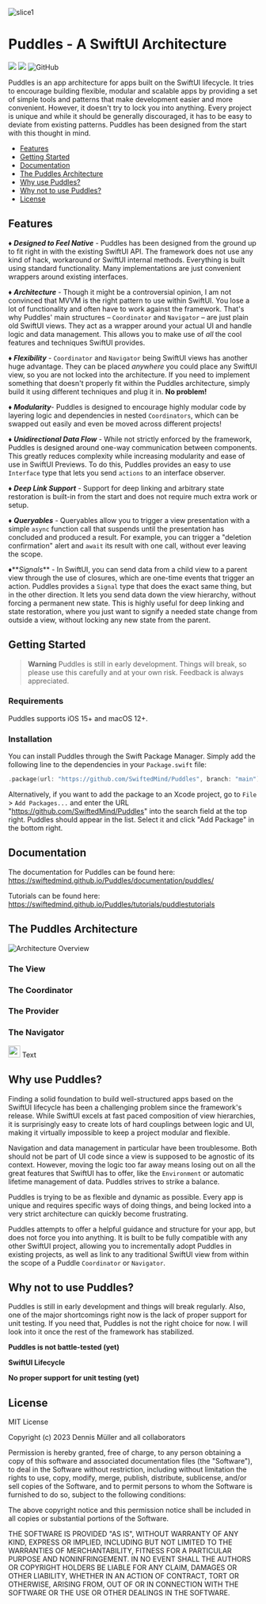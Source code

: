 ![slice1](https://user-images.githubusercontent.com/7083109/221624800-f99ad5a9-b875-4f95-a394-3d326c1e151d.png)

# Puddles - A SwiftUI Architecture
[![](https://img.shields.io/endpoint?url=https%3A%2F%2Fswiftpackageindex.com%2Fapi%2Fpackages%2FSwiftedMind%2FPuddles%2Fbadge%3Ftype%3Dswift-versions)](https://swiftpackageindex.com/SwiftedMind/Puddles)
[![](https://img.shields.io/endpoint?url=https%3A%2F%2Fswiftpackageindex.com%2Fapi%2Fpackages%2FSwiftedMind%2FPuddles%2Fbadge%3Ftype%3Dplatforms)](https://swiftpackageindex.com/SwiftedMind/Puddles)
![GitHub](https://img.shields.io/github/license/SwiftedMind/Puddles)

Puddles is an app architecture for apps built on the SwiftUI lifecycle. It tries to encourage building flexible, modular and scalable apps by providing a set of simple tools and patterns that make development easier and more convenient. However, it doesn't try to lock you into anything. Every project is unique and while it should be generally discouraged, it has to be easy to deviate from existing patterns. Puddles has been designed from the start with this thought in mind.

- [Features](#features)
- [Getting Started](#getting-started)
- [Documentation](#documentation)
- [The Puddles Architecture](#the-puddles-architecture)
- [Why use Puddles?](#why-use-puddles)
- [Why not to use Puddles?](#why-not-to-use-puddles)
- [License](#documentation)

## Features

♦️ **_Designed to Feel Native_** - Puddles has been designed from the ground up to fit right in with the existing SwiftUI API. The framework does not use any kind of hack, workaround or SwiftUI internal methods. Everything is built using standard functionality. Many implementations are just convenient wrappers around existing interfaces.

♦️ **_Architecture_** - Though it might be a controversial opinion, I am not convinced that MVVM is the right pattern to use within SwiftUI. You lose a lot of functionality and often have to work against the framework. That's why Puddles' main structures – `Coordinator` and `Navigator` – are just plain old SwiftUI views. They act as a wrapper around your actual UI and handle logic and data management. This allows you to make use of *all* the cool features and techniques SwiftUI provides.

♦️ **_Flexibility_** - `Coordinator` and `Navigator` being SwiftUI views has another huge advantage. They can be placed *anywhere* you could place any SwiftUI view, so you are not locked into the architecture. If you need to implement something that doesn't properly fit within the Puddles architecture, simply build it using different techniques and plug it in. **No problem!**

♦️ **_Modularity_**- Puddles is designed to encourage highly modular code by layering logic and dependencies in nested `Coordinators`, which can be swapped out easily and even be moved across different projects!

♦️ **_Unidirectional Data Flow_** - While not strictly enforced by the framework, Puddles is designed around one-way communication between components. This greatly reduces complexity while increasing modularity and ease of use in SwiftUI Previews. To do this, Puddles provides an easy to use `Interface` type that lets you send `actions` to an interface observer.

♦️ **_Deep Link Support_** - Support for deep linking and arbitrary state restoration is built-in from the start and does not require much extra work or setup.

♦️ **_Queryables_** - Queryables allow you to trigger a view presentation with a simple `async` function call that suspends until the presentation has concluded and produced a result. For example, you can trigger a "deletion confirmation" alert and `await` its result with one call, without ever leaving the scope.

♦️**_Signals_** - In SwiftUI, you can send data from a child view to a parent view through the use of closures, which are one-time events that trigger an action. Puddles provides a `Signal` type that does the exact same thing, but in the other direction. It lets you send data down the view hierarchy, without forcing a permanent new state. This is highly useful for deep linking and state restoration, where you just want to signify a needed state change from outside a view, without locking any new state from the parent.

## Getting Started

> **Warning**
> Puddles is still in early development. Things will break, so please use this carefully and at your own risk. Feedback is always appreciated.

### Requirements

Puddles supports iOS 15+ and macOS 12+.

### Installation

You can install Puddles through the Swift Package Manager. Simply add the following line to the dependencies in your `Package.swift` file:

```swift
.package(url: "https://github.com/SwiftedMind/Puddles", branch: "main")
```

Alternatively, if you want to add the package to an Xcode project, go to `File` > `Add Packages...` and enter the URL "https://github.com/SwiftedMind/Puddles" into the search field at the top right. Puddles should appear in the list. Select it and click "Add Package" in the bottom right.

## Documentation

The documentation for Puddles can be found here:
https://swiftedmind.github.io/Puddles/documentation/puddles/

Tutorials can be found here:
https://swiftedmind.github.io/Puddles/tutorials/puddlestutorials

## The Puddles Architecture
![Architecture Overview](https://user-images.githubusercontent.com/7083109/223750274-db452fb0-b797-4866-ba46-83c4ee92e5b4.png)



### The View



### The Coordinator

### The Provider

### The Navigator

<img src="https://user-images.githubusercontent.com/7083109/223775722-237c2852-9afb-49e1-8c60-f4870d77e76e.svg" width="24" height="24" viewBox="0 0 24 24" fill="currentColor"> Text


## Why use Puddles?

Finding a solid foundation to build well-structured apps based on the SwiftUI lifecycle has been a challenging problem since the framework's release. While SwiftUI excels at fast paced composition of view hierarchies, it is surprisingly easy to create lots of hard couplings between logic and UI, making it virtually impossible to keep a project modular and flexible. 

Navigation and data management in particular have been troublesome. Both should not be part of UI code since a view is supposed to be agnostic of its context. However, moving the logic too far away means losing out on all the great features that SwiftUI has to offer, like the `Environment` or automatic lifetime management of data. Puddles strives to strike a balance.

Puddles is trying to be as flexible and dynamic as possible. Every app is unique and requires specific ways of doing things, and being locked into a very strict architecture can quickly become frustrating. 

Puddles attempts to offer a helpful guidance and structure for your app, but does not force you into anything. It is built to be fully compatible with any other SwiftUI project, allowing you to incrementally adopt Puddles in existing projects, as well as link to any traditional SwiftUI view from within the scope of a Puddle `Coordinator` or `Navigator`.

## Why not to use Puddles?

Puddles is still in early development and things will break regularly. Also, one of the major shortcomings right now is the lack of proper support for unit testing. If you need that, Puddles is not the right choice for now. I will look into it once the rest of the framework has stabilized.

**Puddles is not battle-tested (yet)**

**SwiftUI Lifecycle**

**No proper support for unit testing (yet)**

## License

MIT License

Copyright (c) 2023 Dennis Müller and all collaborators

Permission is hereby granted, free of charge, to any person obtaining a copy
of this software and associated documentation files (the "Software"), to deal
in the Software without restriction, including without limitation the rights
to use, copy, modify, merge, publish, distribute, sublicense, and/or sell
copies of the Software, and to permit persons to whom the Software is
furnished to do so, subject to the following conditions:

The above copyright notice and this permission notice shall be included in all
copies or substantial portions of the Software.

THE SOFTWARE IS PROVIDED "AS IS", WITHOUT WARRANTY OF ANY KIND, EXPRESS OR
IMPLIED, INCLUDING BUT NOT LIMITED TO THE WARRANTIES OF MERCHANTABILITY,
FITNESS FOR A PARTICULAR PURPOSE AND NONINFRINGEMENT. IN NO EVENT SHALL THE
AUTHORS OR COPYRIGHT HOLDERS BE LIABLE FOR ANY CLAIM, DAMAGES OR OTHER
LIABILITY, WHETHER IN AN ACTION OF CONTRACT, TORT OR OTHERWISE, ARISING FROM,
OUT OF OR IN CONNECTION WITH THE SOFTWARE OR THE USE OR OTHER DEALINGS IN THE
SOFTWARE.
